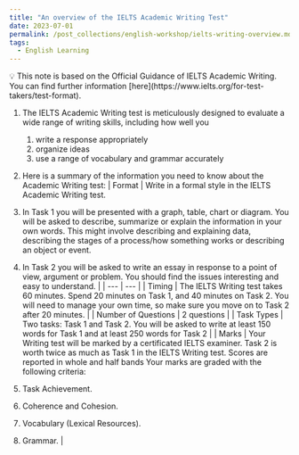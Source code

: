 ```yaml
---
title: "An overview of the IELTS Academic Writing Test"
date: 2023-07-01
permalink: /post_collections/english-workshop/ielts-writing-overview.md
tags:
  - English Learning
---
```


<aside>
💡 This note is based on the Official Guidance of IELTS Academic Writing. You can find further information [here](https://www.ielts.org/for-test-takers/test-format).

</aside>

1. The IELTS Academic Writing test is meticulously designed to evaluate a wide range of writing skills, including how well you
    1. write a response appropriately
    2. organize ideas
    3. use a range of vocabulary and grammar accurately

2. Here is a summary of the information you need to know about the Academic Writing test:
| Format | Write in a formal style in the IELTS Academic Writing test. 
1. In Task 1 you will be presented with a graph, table, chart or diagram. You will be asked to describe, summarize or explain the information in your own words. This might involve describing and explaining data, describing the stages of a process/how something works or describing an object or event. 
2. In Task 2 you will be asked to write an essay in response to a point of view, argument or problem. You should find the issues interesting and easy to understand. |
| --- | --- |
| Timing | The IELTS Writing test takes 60 minutes. Spend 20 minutes on Task 1, and 40 minutes on Task 2. You will need to manage your own time, so make sure you move on to Task 2 after 20 minutes. |
| Number of Questions | 2 questions |
| Task Types | Two tasks: Task 1 and Task 2. You will be asked to write at least 150 words for Task 1 and at least 250 words for Task 2 |
| Marks | Your Writing test will be marked by a certificated IELTS examiner. Task 2 is worth twice as much as Task 1 in the IELTS Writing test. Scores are reported in whole and half bands
Your marks are graded with the following criteria:
1. Task Achievement.
2. Coherence and Cohesion.
3. Vocabulary (Lexical Resources).
4. Grammar.
 |


